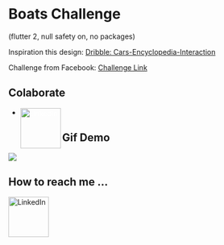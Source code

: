 # Boats Challenge

(flutter 2, null safety on, no packages)

Inspiration this design:
[Dribble: Cars-Encyclopedia-Interaction](https://dribbble.com/shots/5845145-Cars-Encyclopedia-Interaction)

Challenge from Facebook:
[Challenge Link](https://www.facebook.com/groups/flutter.dart.spanish/permalink/3916770818405574/)

## Colaborate
- [<img style="color:white;" align="left" alt="LinkedIn" width="80" src="https://github.com/appcraftstudio/buymeacoffee/raw/master/Images/snapshot-bmc-button.png" />]( https://www.buymeacoffee.com/juancastorino)



## Gif Demo

<img src="assets/FinalResulsBoatChallenge.gif"></img>
## How to reach me ...
[<img align="left" alt="LinkedIn" width="80" src="https://github.com/melanieshi0120/melanieshi0120/blob/master/linkedin.ico" />]( https://linkedin.com/in/juan-castorino)
